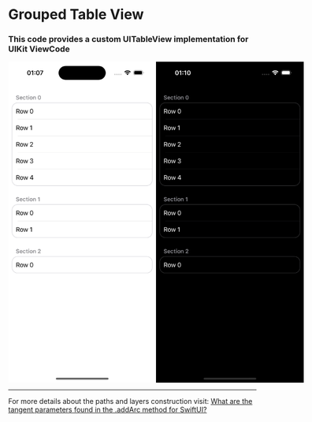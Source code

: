 # Grouped Table View

### This code provides a custom UITableView implementation for UIKit ViewCode

<div style="display: flex;" align="center">
  <img src="./README-images/previewLightMode.png" width="300" alt="Light mode screen">
  <img src="./README-images/previewDarkMode.png" width="300" alt="Dark mode screen">
</div>

---

<p>
  For more details about the paths and layers construction visit: <a href="https://stackoverflow.com/questions/66838135/what-are-the-tangent-parameters-found-in-the-addarc-method-for-swiftui">What are the tangent parameters found in the .addArc method for SwiftUI?</a>
</p>
